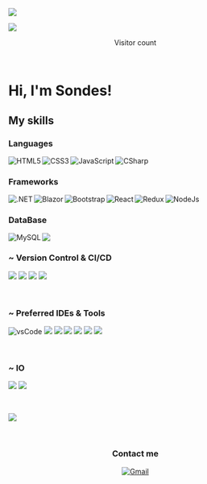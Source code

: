 
![](https://media0.giphy.com/media/3otPorWLQJq5GmHRtu/giphy.gif)

<a href=#><img src="contributions.svg"></a>

<p align="center"> 
  Visitor count<br>
</p>
<br>

# Hi, I'm Sondes!

## My skills

### Languages

<img align="left" alt="HTML5" src="https://img.shields.io/badge/html5-%23E34F26.svg?style=for-the-badge&logo=html5&logoColor=white" />
<img align="left" alt="CSS3" src="https://img.shields.io/badge/css3-%231572B6.svg?style=for-the-badge&logo=css3&logoColor=white" />
<img align="left" alt="JavaScript" src="https://img.shields.io/badge/javascript-%23323330.svg?style=for-the-badge&logo=javascript&logoColor=%23F7DF1E" />
<img align="left" alt="CSharp" src="https://img.shields.io/badge/c%23-%23239120.svg?style=for-the-badge&logo=c-sharp&logoColor=white" />

<br />

### Frameworks

<img align="left" alt=".NET" src="https://img.shields.io/badge/.NET-5C2D91?style=for-the-badge&logo=.net&logoColor=white" />
<img align="left" alt="Blazor" src="https://img.shields.io/badge/blazor-%235C2D91.svg?style=for-the-badge&logo=blazor&logoColor=white" />
<img align="left" alt="Bootstrap" src="https://img.shields.io/badge/bootstrap-%23563D7C.svg?style=for-the-badge&logo=bootstrap&logoColor=white" />
<img align="left" alt="React" src="https://img.shields.io/badge/react-%2320232a.svg?style=for-the-badge&logo=react&logoColor=%2361DAFB" />
<img align="left" alt="Redux" src="https://img.shields.io/badge/redux-%23593d88.svg?style=for-the-badge&logo=redux&logoColor=white" />
<img align="left" alt="NodeJs" src="https://img.shields.io/badge/node.js-%2343853D.svg?style=for-the-badge&logo=node-dot-js&logoColor=white" />

<br />

### DataBase

<img align="left" alt="MySQL" src="https://img.shields.io/badge/mysql-%2300f.svg?style=for-the-badge&logo=mysql&logoColor=white" />
  <img src="https://img.shields.io/badge/phpmyadmin-6C78AF?style=for-the-badge&logo=phpmyadmin&logoColor=white" />

<br />

<h3>~ Version Control & CI/CD</h3>

<p>
  <img src="https://img.shields.io/badge/git-F05032.svg?style=for-the-badge&logo=git&logoColor=white" />
  <img src="https://img.shields.io/badge/github-181717.svg?style=for-the-badge&logo=github&logoColor=white" />
  <img src="https://img.shields.io/badge/gitlab-181717.svg?style=for-the-badge&logo=gitlab&logoColor=white" />
  <img src="https://img.shields.io/badge/docker-2496ED.svg?style=for-the-badge&logo=docker&logoColor=white" />
</p>
<br>
<h3>~ Preferred IDEs & Tools</h3>

<p> 
  <img src="https://img.shields.io/badge/vscode-007ACC.svg?style=for-the-badge&logo=visualstudiocode&logoColor=white" alt="vsCode" /> 
  <img src="https://img.shields.io/badge/sublime_text%20-%23575757.svg?&style=for-the-badge&logo=sublime-text&logoColor=important" />
  <img src="https://img.shields.io/badge/Trello%20-%23026AA7.svg?&style=for-the-badge&logo=Trello&logoColor=white" />
  <img src="https://img.shields.io/badge/prettier-1A2C34?style=for-the-badge&logo=prettier&logoColor=F7BA3E" />
  <img src="https://img.shields.io/badge/Babel-F9DC3e?style=for-the-badge&logo=babel&logoColor=black" />
  <img src="https://img.shields.io/badge/Postman-FF6C37?style=for-the-badge&logo=postman&logoColor=red" />
  <img src="https://img.shields.io/badge/NPM-%23000000.svg?style=for-the-badge&logo=npm&logoColor=white" />
</p>

<br>
  
  <h3>~ IO</h3>

<p>
  <img src="https://img.shields.io/badge/Windows-0078D6?style=for-the-badge&logo=windows&logoColor=white" />
  <img src="https://img.shields.io/badge/iOS-000000?style=for-the-badge&logo=ios&logoColor=white">
</p>
<br>
<p>
  <img src="https://img.shields.io/badge/Microsoft_Office-D83B01?style=for-the-badge&logo=microsoft-office&logoColor=white" />
</p>
<br>
<h3 align="center">Contact me</h3>

<div style="margin-top:10px" align="center">
  <div>
    <a href="mailto:sondesmessai135@outlook.fr" target="_blank">
      <img alt="Gmail" src="https://img.shields.io/badge/Gmail-D14836?style=for-the-badge&logo=gmail&logoColor=white" />
    </a>
  </div>
</div>
